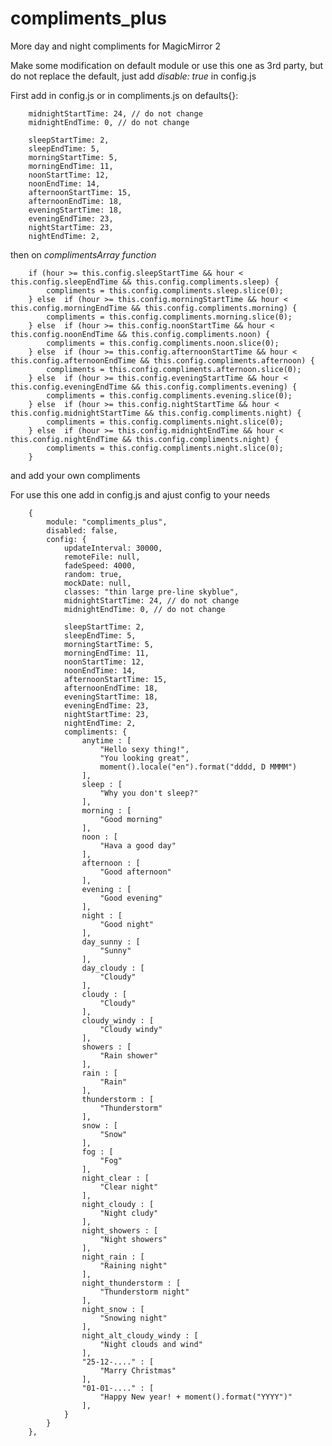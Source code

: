 # compliments_plus
More day and night compliments for MagicMirror 2

Make some modification on default module or use this one as 3rd party, but do not replace the default, just add <i>disable: true</i> in config.js

First add in config.js or in compliments.js on defaults{}:

		midnightStartTime: 24, // do not change
		midnightEndTime: 0, // do not change

		sleepStartTime: 2,
		sleepEndTime: 5,
		morningStartTime: 5,
		morningEndTime: 11,
		noonStartTime: 12,
		noonEndTime: 14,
		afternoonStartTime: 15,
		afternoonEndTime: 18,
		eveningStartTime: 18,
		eveningEndTime: 23,
		nightStartTime: 23,
		nightEndTime: 2,

then on <i>complimentsArray function</i>

		if (hour >= this.config.sleepStartTime && hour < this.config.sleepEndTime && this.config.compliments.sleep) {
			compliments = this.config.compliments.sleep.slice(0);
		} else	if (hour >= this.config.morningStartTime && hour < this.config.morningEndTime && this.config.compliments.morning) {
			compliments = this.config.compliments.morning.slice(0);
		} else	if (hour >= this.config.noonStartTime && hour < this.config.noonEndTime && this.config.compliments.noon) {
			compliments = this.config.compliments.noon.slice(0);
		} else	if (hour >= this.config.afternoonStartTime && hour < this.config.afternoonEndTime && this.config.compliments.afternoon) {
			compliments = this.config.compliments.afternoon.slice(0);
		} else	if (hour >= this.config.eveningStartTime && hour < this.config.eveningEndTime && this.config.compliments.evening) {
			compliments = this.config.compliments.evening.slice(0);
		} else	if (hour >= this.config.nightStartTime && hour < this.config.midnightStartTime && this.config.compliments.night) {
			compliments = this.config.compliments.night.slice(0);
		} else	if (hour >= this.config.midnightEndTime && hour < this.config.nightEndTime && this.config.compliments.night) {
			compliments = this.config.compliments.night.slice(0);
		}

and add your own compliments

For use this one add in config.js and ajust config to your needs

		{
			module: "compliments_plus",
			disabled: false,
			config: {
				updateInterval: 30000,
				remoteFile: null,
				fadeSpeed: 4000,
				random: true,
				mockDate: null,
				classes: "thin large pre-line skyblue",
				midnightStartTime: 24, // do not change
				midnightEndTime: 0, // do not change

				sleepStartTime: 2,
				sleepEndTime: 5,
				morningStartTime: 5,
				morningEndTime: 11,
				noonStartTime: 12,
				noonEndTime: 14,
				afternoonStartTime: 15,
				afternoonEndTime: 18,
				eveningStartTime: 18,
				eveningEndTime: 23,
				nightStartTime: 23,
				nightEndTime: 2,
				compliments: {
					anytime : [
						"Hello sexy thing!",
						"You looking great",
						moment().locale("en").format("dddd, D MMMM")
					],
					sleep : [
						"Why you don't sleep?"
					],
					morning : [
						"Good morning"
					],
					noon : [
						"Hava a good day"
					],
					afternoon : [
						"Good afternoon"
					],
					evening : [
						"Good evening"
					],
					night : [
						"Good night"
					],
					day_sunny : [
						"Sunny"
					],
					day_cloudy : [
						"Cloudy"
					],
					cloudy : [
						"Cloudy"
					],
					cloudy_windy : [
						"Cloudy windy"
					],
					showers : [
						"Rain shower"
					],
					rain : [
						"Rain"
					],
					thunderstorm : [
						"Thunderstorm"
					],
					snow : [
						"Snow"
					],
					fog : [
						"Fog"
					],
					night_clear : [
						"Clear night"
					],
					night_cloudy : [
					    "Night cludy"
					],
					night_showers : [
					    "Night showers"
					],
					night_rain : [
					    "Raining night"
					],
					night_thunderstorm : [
					    "Thunderstorm night"
					],
					night_snow : [
					    "Snowing night"
					],
					night_alt_cloudy_windy : [
					    "Night clouds and wind"
					], 
				    "25-12-...." : [
					    "Marry Christmas"
					],
					"01-01-...." : [
						"Happy New year! + moment().format("YYYY")"
					],
				}
			}
		},
